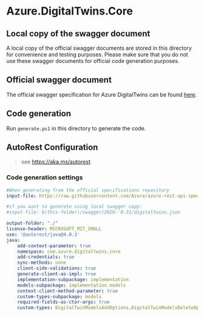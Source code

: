 # Azure.DigitalTwins.Core

## Local copy of the swagger document

A local copy of the official swagger documents are stored in this directory for convenience and testing purposes. Please make sure that you do not use these swagger documents for official code generation purposes.

## Official swagger document

The official swagger specification for Azure DigitalTwins can be found [here](https://github.com/Azure/azure-rest-api-specs/tree/master/specification/digitaltwins/data-plane/Microsoft.DigitalTwins).

## Code generation

Run `generate.ps1` in this directory to generate the code.

## AutoRest Configuration

> see <https://aka.ms/autorest>

### Code generation settings

``` yaml
#When generating from the official specifications repository
input-file: https://raw.githubusercontent.com/Azure/azure-rest-api-specs/14fb40342c19f8b483e132038f8424ee62b745d9/specification/digitaltwins/data-plane/Microsoft.DigitalTwins/stable/2020-10-31/digitaltwins.json

#if you want to generate using local swagger copy:
#input-file: $(this-folder)/swagger/2020-`0-31/digitaltwins.json

output-folder: "./"
license-header: MICROSOFT_MIT_SMALL
use: '@autorest/java@4.0.3'
java:
    add-context-parameter: true
    namespace: com.azure.digitaltwins.core
    add-credentials: true
    sync-methods: none
    client-side-validations: true
    generate-client-as-impl: true
    implementation-subpackage: implementation
    models-subpackage: implementation.models
    context-client-method-parameter: true
    custom-types-subpackage: models
    required-fields-as-ctor-args: true
    custom-types: DigitalTwinModelsAddOptions,DigitalTwinModelsDeleteOptions,DigitalTwinModelsGetByIdOptions,DigitalTwinModelsUpdateOptions,DigitalTwinsAddOptions,DigitalTwinsAddRelationshipOptions,DigitalTwinsDeleteOptions,DigitalTwinsDeleteRelationshipOptions,DigitalTwinsGetByIdOptions,DigitalTwinsGetComponentOptions,DigitalTwinsGetRelationshipByIdOptions,DigitalTwinsListIncomingRelationshipsOptions,DigitalTwinsListRelationshipsOptions,DigitalTwinsUpdateComponentOptions,DigitalTwinsUpdateOptions,DigitalTwinsUpdateRelationshipOptions,EventRoutesAddOptions,EventRoutesDeleteOptions,EventRoutesGetByIdOptions,EventRoutesListOptions,QueryTwinsOptions
```
